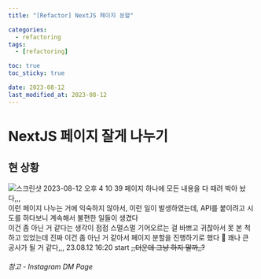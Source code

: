 ```yaml
---
title: "[Refactor] NextJS 페이지 분할"

categories:
  - refactoring
tags:
  - [refactoring]

toc: true
toc_sticky: true

date: 2023-08-12
last_modified_at: 2023-08-12
---
```


# NextJS 페이지 잘게 나누기

## 현 상황

![스크린샷 2023-08-12 오후 4 10 39](https://github.com/eonseok-jeon/test_electron-vite/assets/121864459/75e2e44f-7bac-4d80-bd40-04870af186ab)
페이지 하나에 모든 내용을 다 때려 박아 놨다,,,  
이런 페이지 나누는 거에 익숙하지 않아서, 이런 일이 발생하였는데, API를 붙이려고 시도를 하다보니 계속해서 불편한 일들이 생겼다  
이건 좀 아닌 거 같다는 생각이 점점 스멀스멀 기어오르는 걸 바쁘고 귀찮아서 못 본 척 하고 있었는데 진짜 이건 좀 아닌 거 같아서 페이지 분할을 진행하기로 했다 🫠
꽤나 큰 공사가 될 거 같다,,,
23.08.12 16:20 start
~~,,더운데 그냥 하지 말까,,?~~

###### 참고 - Instagram DM Page
